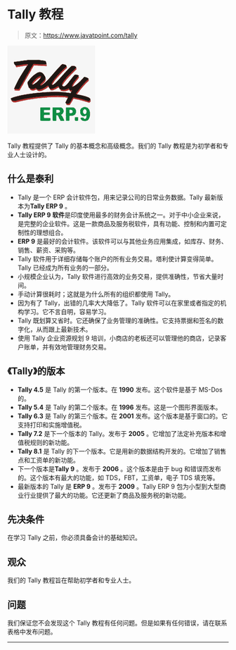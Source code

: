 # Tally 教程

> 原文：<https://www.javatpoint.com/tally>

![Tally Tutorial](img/b2e474b7de2e07048e3c87253bbbbe68.png)

Tally 教程提供了 Tally 的基本概念和高级概念。我们的 Tally 教程是为初学者和专业人士设计的。

## 什么是泰利

*   Tally 是一个 ERP 会计软件包，用来记录公司的日常业务数据。Tally 最新版本为**Tally ERP 9** 。
*   **Tally ERP 9 软件**是印度使用最多的财务会计系统之一。对于中小企业来说，是完整的企业软件。这是一款商品及服务税软件，具有功能、控制和内置可定制性的理想组合。
*   **ERP 9** 是最好的会计软件。该软件可以与其他业务应用集成，如库存、财务、销售、薪资、采购等。
*   Tally 软件用于详细存储每个账户的所有业务交易。塔利使计算变得简单。Tally 已经成为所有业务的一部分。
*   小规模企业认为，Tally 软件进行高效的业务交易，提供准确性，节省大量时间。
*   手动计算很耗时；这就是为什么所有的组织都使用 Tally。
*   因为有了 Tally，出错的几率大大降低了。Tally 软件可以在家里或者指定的机构学习。它不言自明，容易学习。
*   Tally 既划算又省时。它还确保了业务管理的准确性。它支持票据和签名的数字化，从而跟上最新技术。
*   使用 Tally 企业资源规划 9 培训，小商店的老板还可以管理他的商店，记录客户账单，并有效地管理财务交易。

## 《Tally》的版本

*   **Tally 4.5** 是 Tally 的第一个版本。在 **1990** 发布。这个软件是基于 MS-Dos 的。
*   **Tally 5.4** 是 Tally 的第二个版本。在 **1996** 发布。这是一个图形界面版本。
*   **Tally 6.3** 是 Tally 的第三个版本。在 **2001** 发布。这个版本是基于窗口的。它支持打印和实施增值税。
*   **Tally 7.2** 是下一个版本的 Tally。发布于 **2005** 。它增加了法定补充版本和增值税规则的新功能。
*   **Tally 8.1** 是 Tally 的下一个版本。它是用新的数据结构开发的。它增加了销售点和工资单的新功能。
*   下一个版本是**Tally 9** 。发布于 **2006** 。这个版本是由于 bug 和错误而发布的。这个版本有最大的功能，如 TDS，FBT，工资单，电子 TDS 填充等。
*   最新版本的 Tally 是 **ERP 9** 。发布于 **2009** 。Tally ERP 9 包为小型到大型商业行业提供了最大的功能。它还更新了商品及服务税的新功能。

## 先决条件

在学习 Tally 之前，你必须具备会计的基础知识。

## 观众

我们的 Tally 教程旨在帮助初学者和专业人士。

## 问题

我们保证您不会发现这个 Tally 教程有任何问题。但是如果有任何错误，请在联系表格中发布问题。

* * *